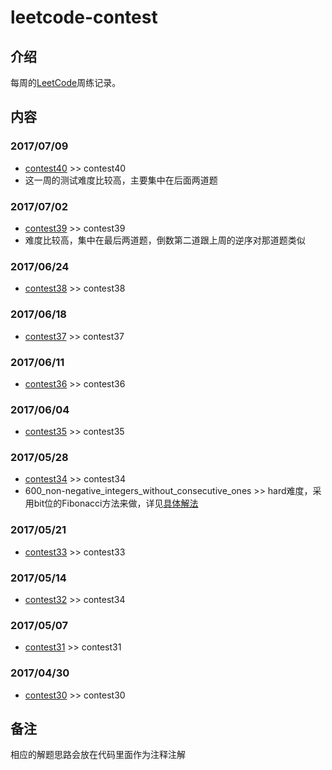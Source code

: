 # leetcode-contest

## **介绍**
每周的[LeetCode](https://leetcode.com/)周练记录。

## **内容**
### **2017/07/09**
- [contest40](https://leetcode.com/contest/leetcode-weekly-contest-40) >> contest40
- 这一周的测试难度比较高，主要集中在后面两道题

### **2017/07/02**
- [contest39](https://leetcode.com/contest/leetcode-weekly-contest-39) >> contest39
- 难度比较高，集中在最后两道题，倒数第二道跟上周的逆序对那道题类似

### **2017/06/24**
- [contest38](https://leetcode.com/contest/leetcode-weekly-contest-38) >> contest38

### **2017/06/18**
- [contest37](https://leetcode.com/contest/leetcode-weekly-contest-37) >> contest37

### **2017/06/11**
- [contest36](https://leetcode.com/contest/leetcode-weekly-contest-36) >> contest36

### **2017/06/04**
- [contest35](https://leetcode.com/contest/leetcode-weekly-contest-35) >> contest35

### **2017/05/28**
- [contest34](https://leetcode.com/contest/leetcode-weekly-contest-34) >> contest34
- 600_non-negative_integers_without_consecutive_ones >> hard难度，采用bit位的Fibonacci方法来做，详见[具体解法](https://discuss.leetcode.com/topic/90548/c-4-lines-dp-fibonacci-6-ms/6)

### **2017/05/21**
- [contest33](https://leetcode.com/contest/leetcode-weekly-contest-33) >> contest33

### **2017/05/14**
- [contest32](https://leetcode.com/contest/leetcode-weekly-contest-32) >> contest34

### **2017/05/07**
- [contest31](https://leetcode.com/contest/leetcode-weekly-contest-31) >> contest31

### **2017/04/30**
- [contest30](https://leetcode.com/contest/leetcode-weekly-contest-30) >> contest30

## **备注**
相应的解题思路会放在代码里面作为注释注解

